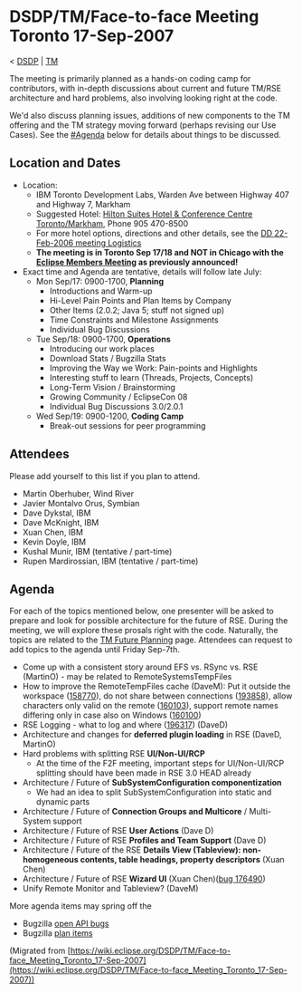 

DSDP/TM/Face-to-face Meeting Toronto 17-Sep-2007
================================================

< [DSDP](https://wiki.eclipse.org/DSDP "DSDP")‎ | [TM](./TM "DSDP/TM")

The meeting is primarily planned as a hands-on coding camp for contributors, with in-depth discussions about current and future TM/RSE architecture and hard problems, also involving looking right at the code.

We'd also discuss planning issues, additions of new components to the TM offering and the TM strategy moving forward (perhaps revising our Use Cases). See the [#Agenda](#Agenda) below for details about things to be discussed.

Location and Dates
------------------

*   Location:
    *   IBM Toronto Development Labs, Warden Ave between Highway 407 and Highway 7, Markham
    *   Suggested Hotel: [Hilton Suites Hotel & Conference Centre Toronto/Markham](http://www.hilton.com/en/hi/hotels/index.jhtml;jsessionid=4KXATC2AU1HHJJ31AOQMISQ?ctyhocn=YYZAPHF), Phone 905 470-8500
    *   For more hotel options, directions and other details, see the [DD 22-Feb-2006 meeting Logistics](https://wiki.eclipse.org/DSDP-DD_Face-to-face_Toronto_22-Feb-2006#Logistics "DSDP-DD Face-to-face Toronto 22-Feb-2006")
    *   **The meeting is in Toronto Sep 17/18 and NOT in Chicago with the [Eclipse Members Meeting](http://dev.eclipse.org/mhonarc/lists/eclipse.org-committers/msg00377.html) as previously announced!**
*   Exact time and Agenda are tentative, details will follow late July:
    *   Mon Sep/17: 0900-1700, **Planning**
        *   Introductions and Warm-up
        *   Hi-Level Pain Points and Plan Items by Company
        *   Other Items (2.0.2; Java 5; stuff not signed up)
        *   Time Constraints and Milestone Assignments
        *   Individual Bug Discussions
    *   Tue Sep/18: 0900-1700, **Operations**
        *   Introducing our work places
        *   Download Stats / Bugzilla Stats
        *   Improving the Way we Work: Pain-points and Highlights
        *   Interesting stuff to learn (Threads, Projects, Concepts)
        *   Long-Term Vision / Brainstorming
        *   Growing Community / EclipseCon 08
        *   Individual Bug Discussions 3.0/2.0.1
    *   Wed Sep/19: 0900-1200, **Coding Camp**
        *   Break-out sessions for peer programming

Attendees
---------

Please add yourself to this list if you plan to attend.

*   Martin Oberhuber, Wind River
*   Javier Montalvo Orus, Symbian
*   Dave Dykstal, IBM
*   Dave McKnight, IBM
*   Xuan Chen, IBM
*   Kevin Doyle, IBM
*   Kushal Munir, IBM (tentative / part-time)
*   Rupen Mardirossian, IBM (tentative / part-time)

Agenda
------

For each of the topics mentioned below, one presenter will be asked to prepare and look for possible architecture for the future of RSE. During the meeting, we will explore these prosals right with the code. Naturally, the topics are related to the [TM Future Planning](./TM_Future_Planning "TM Future Planning") page. Attendees can request to add topics to the agenda until Friday Sep-7th.

*   Come up with a consistent story around EFS vs. RSync vs. RSE (MartinO) - may be related to RemoteSystemsTempFiles
*   How to improve the RemoteTempFiles cache (DaveM): Put it outside the workspace ([158770](https://bugs.eclipse.org/bugs/show_bug.cgi?id=158770)), do not share between connections ([193858](https://bugs.eclipse.org/bugs/show_bug.cgi?id=193858)), allow characters only valid on the remote ([160103](https://bugs.eclipse.org/bugs/show_bug.cgi?id=160103)), support remote names differing only in case also on Windows ([160100](https://bugs.eclipse.org/bugs/show_bug.cgi?id=160100))
*   RSE Logging - what to log and where ([196317](https://bugs.eclipse.org/bugs/show_bug.cgi?id=196317)) (DaveD)
*   Architecture and changes for **deferred plugin loading** in RSE (DaveD, MartinO)
*   Hard problems with splitting RSE **UI/Non-UI/RCP**
    *   At the time of the F2F meeting, important steps for UI/Non-UI/RCP splitting should have been made in RSE 3.0 HEAD already
*   Architecture / Future of **SubSystemConfiguration componentization**
    *   We had an idea to split SubSystemConfiguration into static and dynamic parts
*   Architecture / Future of **Connection Groups and Multicore** / Multi-System support
*   Architecture / Future of RSE **User Actions** (Dave D)
*   Architecture / Future of RSE **Profiles and Team Support** (Dave D)
*   Architecture / Future of the RSE **Details View (Tableview): non-homogeneous contents, table headings, property descriptors** (Xuan Chen)
*   Architecture / Future of RSE **Wizard UI** (Xuan Chen)([bug 176490](https://bugs.eclipse.org/bugs/show_bug.cgi?id=176490))
*   Unify Remote Monitor and Tableview? (DaveM)

More agenda items may spring off the

*   Bugzilla [open API bugs](https://bugs.eclipse.org/bugs/buglist.cgi?query_format=advanced&short_desc_type=allwordssubstr&short_desc=%5Bapi&classification=DSDP&product=Target+Management&bug_status=UNCONFIRMED&bug_status=NEW&bug_status=ASSIGNED&bug_status=REOPENED&cmdtype=doit&order=Assignee)
*   Bugzilla [plan items](https://bugs.eclipse.org/bugs/buglist.cgi?query_format=advanced&keywords_type=allwords&keywords=plan&classification=DSDP&product=Target+Management&cmdtype=doit&order=Assignee)


(Migrated from [https://wiki.eclipse.org/DSDP/TM/Face-to-face_Meeting_Toronto_17-Sep-2007](https://wiki.eclipse.org/DSDP/TM/Face-to-face_Meeting_Toronto_17-Sep-2007))